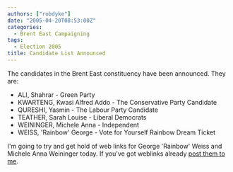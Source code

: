```yaml
---
authors: ["robdyke"]
date: "2005-04-20T08:53:00Z"
categories:
  - Brent East Campaigning
tags:
  - Election 2005
title: Candidate List Announced
---
```

The candidates in the Brent East constituency have been announced. They are:

* ALI, Shahrar - Green Party
* KWARTENG, Kwasi Alfred Addo - The Conservative Party Candidate 
* QURESHI, Yasmin - The Labour Party Candidate 
* TEATHER, Sarah Louise - Liberal Democrats 
* WEININGER, Michele Anna - Independent 
* WEISS, 'Rainbow' George - Vote for Yourself Rainbow Dream Ticket

I'm going to try and get hold of web links for George 'Rainbow' Weiss and Michele Anna Weininger today. If you've got weblinks already [post them to me](mailto://brent_east@robdyke.com).